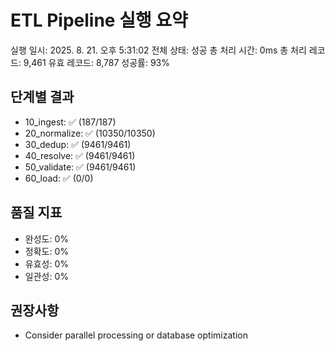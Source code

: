 # ETL Pipeline 실행 요약

실행 일시: 2025. 8. 21. 오후 5:31:02
전체 상태: 성공
총 처리 시간: 0ms
총 처리 레코드: 9,461
유효 레코드: 8,787
성공률: 93%

## 단계별 결과
- 10_ingest: ✅ (187/187)
- 20_normalize: ✅ (10350/10350)
- 30_dedup: ✅ (9461/9461)
- 40_resolve: ✅ (9461/9461)
- 50_validate: ✅ (9461/9461)
- 60_load: ✅ (0/0)

## 품질 지표
- 완성도: 0%
- 정확도: 0%
- 유효성: 0%
- 일관성: 0%

## 권장사항
- Consider parallel processing or database optimization